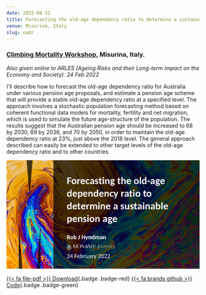 ```yaml
---
date: 2022-08-31
title: Forecasting the old-age dependency ratio to determine a sustainable pension age
venue: Misurina, Italy
slug: oadr
---
```


### [Climbing Mortality Workshop](https://selectprin.github.io/Meeting3.html), Misurina, Italy.

*Also given online to ARLES (Ageing Risks and their Long-term impact on the Economy and Society). 24 Feb 2022*

I'll describe how to forecast the old-age dependency ratio for Australia under various pension age proposals, and estimate a pension age scheme that will provide a stable old-age dependency ratio at a specified level. The approach involves a stochastic population forecasting method based on coherent functional data models for mortality, fertility and net migration, which is used to simulate the future age-structure of the population. The results suggest that the Australian pension age should be increased to 68 by 2030, 69 by 2036, and 70 by 2050, in order to maintain the old-age dependency ratio at 23%, just above the 2018 level. The general approach described can easily be extended to other target levels of the old-age dependency ratio and to other countries.

[![](/img/pension_age_talk.png)](https://github.com/robjhyndman/pension_age_talk/raw/main/PensionAge.pdf)

[{{< fa file-pdf >}} Download](https://github.com/robjhyndman/pension_age_talk/raw/main/PensionAge.pdf){.badge .badge-red}
[{{< fa brands github >}} Code](https://github.com/robjhyndman/pension_age_talk){.badge .badge-green}
